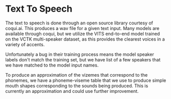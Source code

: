 # Text To Speech

The text to speech is done through an open source library courtesy of coqui.ai. This produces a wav file for a given text input. Many models are available through coqui, but we utilize the VITS end-to-end model trained on the VCTK multi-speaker dataset, as this provides the clearest voices in a variety of accents.

Unfortunately a bug in their training process means the model speaker labels don't match the training set, but we have list of a few speakers that we have matched to the model input names.

To produce an approximation of the vizemes that correspond to the phonemes, we have a phoneme-viseme table that we use to produce simple mouth shapes corresponding to the sounds being produced. This is currently an approximation and could use further improvement.
